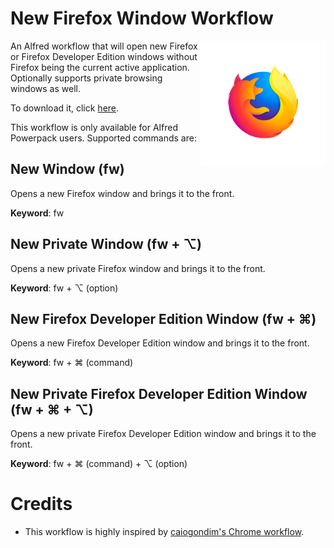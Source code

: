 # New Firefox Window Workflow

<img src="https://raw.githubusercontent.com/lisdude/alfred-firefox-window-workflow/master/img/icon.png" alt="Firefox Logo" align="right" width="200px" />

An Alfred workflow that will open new Firefox or Firefox Developer Edition windows without Firefox being the current active application. Optionally supports private browsing windows as well.

To download it, click
[here](https://github.com/lisdude/alfred-firefox-window-workflow/raw/master/Firefox%20Window.alfredworkflow).

This workflow is only available for Alfred Powerpack users. Supported commands are:

## New Window (fw)

Opens a new Firefox window and brings it to the front.

**Keyword**: fw

## New Private Window (fw + ⌥)

Opens a new private Firefox window and brings it to the front.

**Keyword**: fw + ⌥ (option)

## New Firefox Developer Edition Window (fw + ⌘)

Opens a new Firefox Developer Edition window and brings it to the front.

**Keyword**: fw + ⌘ (command)

## New Private Firefox Developer Edition Window (fw + ⌘ + ⌥)

Opens a new private Firefox Developer Edition window and brings it to the front.

**Keyword**: fw + ⌘ (command) + ⌥ (option)

# Credits

- This workflow is highly inspired by [caiogondim's Chrome workflow](https://github.com/caiogondim/alfred-chrome-window-workflow).
